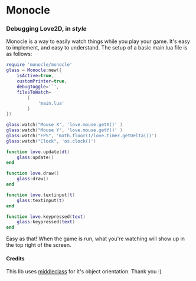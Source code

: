 # Monocle

### Debugging Love2D, in *style*

Monocle is a way to easily watch things while you play your game. 
It's easy to implement, and easy to understand. The setup of a basic main.lua file is as follows:

```lua
require 'monocle/monocle'
glass = Monocle:new({
	isActive=true,
	customPrinter=true,
	debugToggle='`',
	filesToWatch=
		{
			'main.lua'
		}
})

glass:watch("Mouse X", 'love.mouse.getX()' )
glass:watch("Mouse Y", 'love.mouse.getY()' )
glass:watch("FPS", 'math.floor(1/love.timer.getDelta())')
glass:watch("Clock", 'os.clock()')

function love.update(dt)
	glass:update()
end

function love.draw()
	glass:draw()
end

function love.textinput(t)
	glass:textinput(t)
end

function love.keypressed(text)
	glass:keypressed(text)
end
```
Easy as that! When the game is run, what you're watching will show up in the top right of the screen.

#### Credits
This lib uses [middleclass](https://github.com/kikito/middleclass) for it's object orientation. Thank you :)
